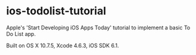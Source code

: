 # ios-todolist-tutorial
Apple's 'Start Developing iOS Apps Today' tutorial to implement a basic To Do List app.

Built on OS X 10.7.5, Xcode 4.6.3, iOS SDK 6.1.
